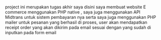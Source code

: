 project ini merupakan tugas akhir saya 
disini saya membuat website E commerce menggunakan PHP native , saya juga menggunakan API Midtrans untuk sistem pembayaran nya
serta saya juga menggunakan PHP mailer untuk pesanan yang berhasil di proses, user akan mendapatkan receipt order yang akan dikirim pada email sesuai dengan yang sudah di inputkan pada form email 
